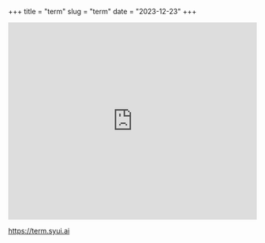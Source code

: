 +++
title = "term"
slug = "term"
date = "2023-12-23"
+++

<iframe src="https://term.syui.ai" allowfullscreen frameborder="0" style="width:100%;height: 400px;"></iframe>


<!--more-->

https://term.syui.ai
